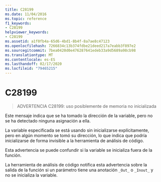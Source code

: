 ```yaml
---
title: C28199
ms.date: 11/04/2016
ms.topic: reference
f1_keywords:
- C28199
helpviewer_keywords:
- C28199
ms.assetid: a1f0fb4a-65d6-4bd1-8b4f-8a7ae8c47123
ms.openlocfilehash: 7266834c13b374fdbe21deed217a7eabb3f897e2
ms.sourcegitcommit: 7bea0420d0e476287641edeb33a9d5689a98cb98
ms.translationtype: MT
ms.contentlocale: es-ES
ms.lasthandoff: 02/17/2020
ms.locfileid: "79465215"
---
```

# <a name="c28199"></a>C28199

> ADVERTENCIA C28199: uso posiblemente de memoria no inicializada

Este mensaje indica que se ha tomado la dirección de la variable, pero no se ha detectado ninguna asignación a ella.

La variable especificada se está usando sin inicializarse explícitamente, pero en algún momento se tomó su dirección, lo que indica que podría inicializarse de forma invisible a la herramienta de análisis de código.

Esta advertencia se puede confundir si la variable se inicializa fuera de la función.

La herramienta de análisis de código notifica esta advertencia sobre la salida de la función si un parámetro tiene una anotación `_Out_` o `_Inout_` y no se inicializa la variable.
